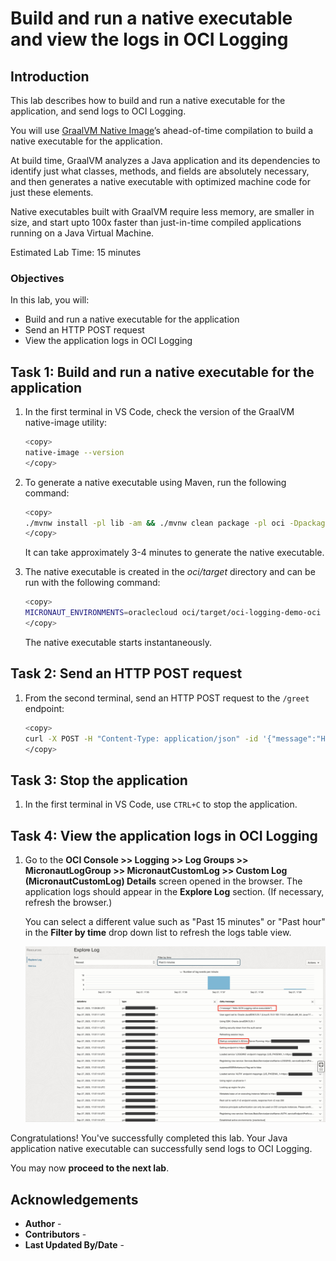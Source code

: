 # Build and run a native executable and view the logs in OCI Logging

## Introduction

This lab describes how to build and run a native executable for the application, and send logs to OCI Logging.

You will use [GraalVM Native Image](https://docs.oracle.com/en/graalvm/jdk/17/docs/overview/)’s ahead-of-time compilation to build a native executable for the application.

At build time, GraalVM analyzes a Java application and its dependencies to identify just what classes, methods, and fields are absolutely necessary, and then generates a native executable with optimized machine code for just these elements.

Native executables built with GraalVM require less memory, are smaller in size, and start upto 100x faster than just-in-time compiled applications running on a Java Virtual Machine.

Estimated Lab Time: 15 minutes

### Objectives

In this lab, you will:

* Build and run a native executable for the application
* Send an HTTP POST request
* View the application logs in OCI Logging

## Task 1: Build and run a native executable for the application

1. In the first terminal in VS Code, check the version of the GraalVM native-image utility:

	``` bash
	<copy>
	native-image --version
	</copy>
	```

2. To generate a native executable using Maven, run the following command:

	``` bash
	<copy>
	./mvnw install -pl lib -am && ./mvnw clean package -pl oci -Dpackaging=native-image
	</copy>
	```

   It can take approximately 3-4 minutes to generate the native executable.

3. The native executable is created in the _oci/target_ directory and can be run with the following command:

	``` bash
	<copy>
	MICRONAUT_ENVIRONMENTS=oraclecloud oci/target/oci-logging-demo-oci
	</copy>
	```

   The native executable starts instantaneously.

## Task 2: Send an HTTP POST request

1. From the second terminal, send an HTTP POST request to the `/greet` endpoint:

	``` bash
	<copy>
	curl -X POST -H "Content-Type: application/json" -id '{"message":"Hello GCN Logging native executable!"}' http://localhost:8080/greet
	</copy>
	```

## Task 3: Stop the application

1. In the first terminal in VS Code, use `CTRL+C` to stop the application.

## Task 4: View the application logs in OCI Logging

1. Go to the **OCI Console >> Logging >> Log Groups >> MicronautLogGroup >> MicronautCustomLog >> Custom Log (MicronautCustomLog) Details** screen opened in the browser. The application logs should appear in the **Explore Log** section. (If necessary, refresh the browser.)

	You can select a different value such as "Past 15 minutes" or "Past hour" in the **Filter by time** drop down list to refresh the logs table view.

	![Application Logs](./images/application-logs-native.jpg)

Congratulations! You've successfully completed this lab. Your Java application native executable can successfully send logs to OCI Logging.

You may now **proceed to the next lab**.

## Acknowledgements

* **Author** - [](var:author)
* **Contributors** - [](var:contributors)
* **Last Updated By/Date** - [](var:last_updated)
